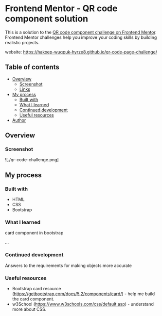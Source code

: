 # Frontend Mentor - QR code component solution

This is a solution to the [QR code component challenge on Frontend Mentor](https://www.frontendmentor.io/challenges/qr-code-component-iux_sIO_H). Frontend Mentor challenges help you improve your coding skills by building realistic projects. 

website: https://hakxep-wuqpuk-hyrze8.github.io/qr-code-page-challenge/

## Table of contents

- [Overview](#overview)
  - [Screenshot](#screenshot)
  - [Links](#links)
- [My process](#my-process)
  - [Built with](#built-with)
  - [What I learned](#what-i-learned)
  - [Continued development](#continued-development)
  - [Useful resources](#useful-resources)
- [Author](#author)
 
## Overview

### Screenshot

![./qr-code-challenge.png]

## My process

### Built with

- HTML 
- CSS 
- Bootstrap

### What I learned

card component in bootstrap

<div class="card">
  ...
</div>

### Continued development

Answers to the requirements for making objects more accurate

### Useful resources

- Bootstrap card resource (https://getbootstrap.com/docs/5.2/components/card/) - help me build the card component.
- w3School (https://www.w3schools.com/css/default.asp) - understand more about CSS.
